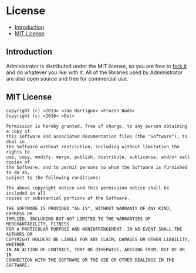 # License

- [Introduction](#introduction)
- [MIT License](#license)

<a name="introduction"></a>
## Introduction

Administrator is distributed under the MIT license, so you are free to [fork it](https://github.com/ddpro/admin) and do whatever you like with it. All of the libraries used by Administrator are also open source and free for commercial use.

<a name="license"></a>
## MIT License

	Copyright (c) <2013> <Jan Hartigan> <Frozen Node>
	Copyright (c) <2016> <Del>

	Permission is hereby granted, free of charge, to any person obtaining a copy of
	this software and associated documentation files (the "Software"), to deal in
	the Software without restriction, including without limitation the rights to
	use, copy, modify, merge, publish, distribute, sublicense, and/or sell copies of
	the Software, and to permit persons to whom the Software is furnished to do so,
	subject to the following conditions:

	The above copyright notice and this permission notice shall be included in all
	copies or substantial portions of the Software.

	THE SOFTWARE IS PROVIDED "AS IS", WITHOUT WARRANTY OF ANY KIND, EXPRESS OR
	IMPLIED, INCLUDING BUT NOT LIMITED TO THE WARRANTIES OF MERCHANTABILITY, FITNESS
	FOR A PARTICULAR PURPOSE AND NONINFRINGEMENT. IN NO EVENT SHALL THE AUTHORS OR
	COPYRIGHT HOLDERS BE LIABLE FOR ANY CLAIM, DAMAGES OR OTHER LIABILITY, WHETHER
	IN AN ACTION OF CONTRACT, TORT OR OTHERWISE, ARISING FROM, OUT OF OR IN
	CONNECTION WITH THE SOFTWARE OR THE USE OR OTHER DEALINGS IN THE SOFTWARE.